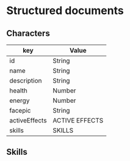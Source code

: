 # Structured documents
## Characters
| key           	| Value         	|
|---------------	|----------------	|
| id              	| String         	|
| name          	| String         	|
| description   	| String         	|
| health        	| Number         	|
| energy        	| Number         	|
| facepic       	| String         	|
| activeEffects 	| ACTIVE EFFECTS 	|
| skills        	| SKILLS         	|

## Skills

